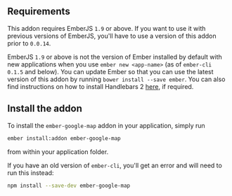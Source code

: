 ## Requirements

This addon requires EmberJS `1.9` or above. If you want to use it with previous versions of EmberJS, you'll have to use a version of this addon prior to `0.0.14`.

EmberJS `1.9` or above is not the version of Ember installed by default with new applications when you use `ember new <app-name>` (as of `ember-cli` `0.1.5` and below). You can update Ember so that you can use the latest version of this addon by running `bower install --save ember`. You can also find instructions on how to install Handlebars 2 [here](http://emberjs.com/blog/2014/12/08/ember-1-9-0-released.html#toc_handlebars-2-0), if required.


## Install the addon

To install the `ember-google-map` addon in your application, simply run

```bash
ember install:addon ember-google-map
```

from within your application folder.

If you have an old version of `ember-cli`, you'll get an error and will need to run this instead:

```bash
npm install --save-dev ember-google-map
```
